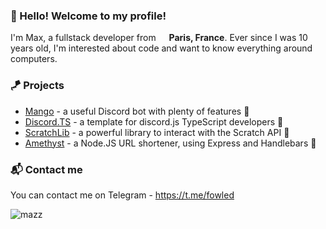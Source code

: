 ### 👋 Hello! Welcome to my profile!
I'm Max, a fullstack developer from <img src="https://image.flaticon.com/icons/svg/197/197560.svg" width="13"/> <b>Paris, France</b>.
Ever since I was 10 years old, I'm interested about code and want to know everything around computers. 

### 🪁 Projects
* [Mango](https://github.com/mazzlabs/Mango) - a useful Discord bot with plenty of features 🥭
* [Discord.TS](https://github.com/mazzlabs/discord.ts) - a template for discord.js TypeScript developers 🌠
* [ScratchLib](https://github.com/mazzlabs/ScratchLib) - a powerful library to interact with the Scratch API 🚀
* [Amethyst](https://github.com/mazzlabs/Amethyst) - a Node.JS URL shortener, using Express and Handlebars 🚂

### 📬 Contact me
You can contact me on Telegram - https://t.me/fowled

<img src="https://komarev.com/ghpvc/?username=mazzlabs&label=Profile%20views&color=blueviolet&style=flat" alt="mazz" />
